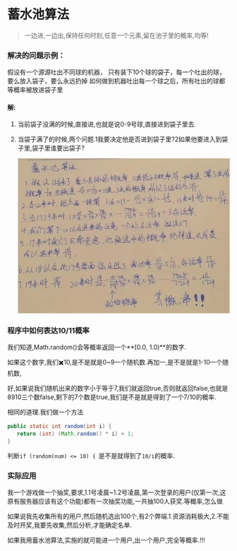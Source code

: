# 蓄水池算法

> 一边进,一边出,保持任何时刻,任意一个元素,留在池子里的概率,均等!

### 解决的问题示例：

假设有一个源源吐出不同球的机器，
只有装下10个球的袋子，每一个吐出的球，要么放入袋子，要么永远扔掉
如何做到机器吐出每一个球之后，所有吐出的球都等概率被放进袋子里

#### 解:

1. 当前袋子没满的时候,直接进,也就是说0-9号球,直接进到袋子里去.

2. 当袋子满了的时候,两个问题.1我要决定他是否进到袋子里?2如果他要进入到袋子里,袋子里谁要出袋子?

   ![image-20240622094735823](./picture/image-20240622094735823.png)

### 程序中如何表达10/11概率

我们知道,Math.random()会等概率返回一个**[0.0, 1.0)**的数字.

如果这个数字,我们✖️10,是不是就是0~9一个随机数.再加一,是不是就是1-10一个随机数,

好,如果说我们随机出来的数字小于等于7,我们就返回true,否则就返回false,也就是8910三个数false,剩下的7个数是true,我们是不是就是得到了一个7/10的概率.

相同的道理.我们做一个方法

```java
public static int random(int i) {
   return (int) (Math.random() * i) + 1;
}
```

判断`if (random(num) <= 10) { `是不是就得到了`10/i`的概率.

### 实际应用

我一个游戏做一个抽奖,要求,1.1号凌晨~1.2号凌晨,第一次登录的用户(仅第一次,这原有服务器应该有这个功能)都有一次抽奖功能,一共抽100人获奖.等概率,怎么做

如果说我先收集所有的用户,然后随机选出100个,有2个弊端.1.资源消耗极大,2.不能及时开奖,我要先收集,然后分析,才能确定名单.

如果我用蓄水池算法,实施的就可能进一个用户,出一个用户,完全等概率.!!!



